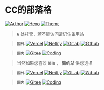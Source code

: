 # CC的部落格

<a href="https://ccknbc.github.io"><img alt="Author" src="https://img.shields.io/badge/Author-CCKNBC-blur"/></a>&nbsp;<a href="https://hexo.io"><img alt="Hexo" src="https://img.shields.io/badge/HEXO-5.2.0-0e83c"/></a>&nbsp;<a href="https://github.com/jerryc127/hexo-theme-butterfly"><img alt="Theme" src="https://img.shields.io/badge/Theme-Butterfly 3.2.0 b5-0e83c"/></a>

> **`6`** 处托管，若不能访问请记住备用站

> **`国外`**  <a href="https://butterfly-ccknbc.now.sh/"><img alt="Vercel" src="https://img.shields.io/badge/Host-Vercle-0e83c"/></a>&nbsp;<a href="https://butterfly-ccknbc.netlify.app/"><img alt="Netlify" src="https://img.shields.io/badge/Host-Netlify-0e83c"/></a>&nbsp;<a href="https://ccknbc.gitlab.io/butterfly/"><img alt="Gitlab" src="https://img.shields.io/badge/Host-Gitlab-0e83c"/></a>&nbsp;<a href="https://ccknbc.github.io/butterfly/"><img alt="Github" src="https://img.shields.io/badge/Host-Github-0e83c"/></a>  

>  **`国内`**  <a href="https://ccknbc.gitee.io/butterfly/"><img alt="Gitee" src="https://img.shields.io/badge/Host-Gitee(推荐)-0e83c"/></a>&nbsp;<a href="https://y0znz6.coding-pages.com/"><img alt="Coding" src="https://img.shields.io/badge/Host-Coding-0e83c"/></a>

> 当然如果您喜欢 **`简洁`**  ， **简约站** 供您选择

> **`国外`**  <a href="https://yun-ccknbc.now.sh/"><img alt="Vercel" src="https://img.shields.io/badge/Host-Vercle-0e83c"/></a>&nbsp;<a href="https://yun-ccknbc.netlify.app/"><img alt="Netlify" src="https://img.shields.io/badge/Host-Netlify-0e83c"/></a>&nbsp;<a href="https://ccknbc.gitlab.io/yun/"><img alt="Gitlab" src="https://img.shields.io/badge/Host-Gitlab-0e83c"/></a>&nbsp;<a href="https://ccknbc.github.io/yun/"><img alt="Github" src="https://img.shields.io/badge/Host-Github-0e83c"/></a>  

>  **`国内`**  <a href="https://ccknbc.gitee.io/yun/"><img alt="Gitee" src="https://img.shields.io/badge/Host-Gitee(推荐)-0e83c"/></a>&nbsp;<a href="https://8dx09s.coding-pages.com/"><img alt="Coding" src="https://img.shields.io/badge/Host-Coding-0e83c"/></a>